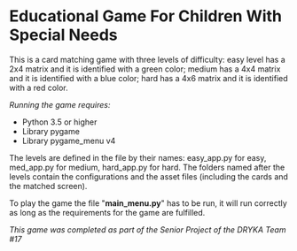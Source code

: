 # Educational Game For Children With Special Needs

This is a card matching game with three levels of difficulty: easy level has a 2x4 matrix and it is identified with a green color; medium has a 4x4 matrix and it is identified with a blue color; hard has a 4x6 matrix and it is identified with a red color.

_Running the game requires:_
- Python 3.5 or higher
- Library pygame
- Library pygame_menu v4

The levels are defined in the file by their names: easy_app.py for easy, med_app.py for medium, hard_app.py for hard. The folders named after the levels contain the configurations and the asset files (including the cards and the matched screen).

To play the game the file "**main_menu.py**" has to be run, it will run correctly as long as the requirements for the game are fulfilled.

_This game was completed as part of the Senior Project of the DRYKA Team #17_ 

